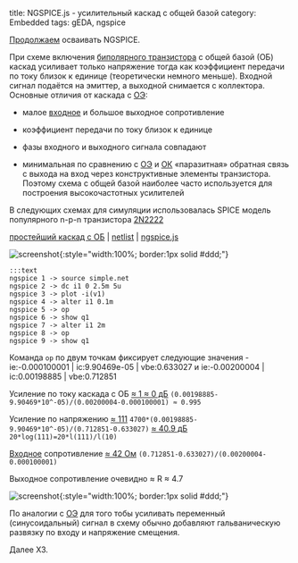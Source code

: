 title: NGSPICE.js - усилительный каскад с общей базой
category: Embedded 
tags: gEDA, ngspice

[Продолжаем]({filename}../2016-10-28-ngspice-introduction/2016-10-28-ngspice-introduction.md) осваивать NGSPICE.

При схеме включения [биполярного транзистора]({filename}../2016-11-02-bipolar-transistor/2016-11-02-bipolar-transistor.md) с общей базой (ОБ) каскад усиливает только напряжение тогда как коэффициент передачи по току близок к единице (теоретически немного меньше). Входной сигнал подаётся на эмиттер, а выходной снимается с коллектора. Основные отличия от каскада с [ОЭ]({filename}../2016-11-07-bipolar-common-emitter/2016-11-07-bipolar-common-emitter.md):

  - малое [входное]({filename}../2016-11-04-input-output-impedance/2016-11-04-input-output-impedance.md) и большое выходное сопротивление

  - коэффициент передачи по току близок к единице

  - фазы входного и выходного сигнала совпадают

  - минимальная по сравнению с [ОЭ]({filename}../2016-11-07-bipolar-common-emitter/2016-11-07-bipolar-common-emitter.md) и [ОК]({filename}../2016-11-09-bipolar-common-collector/2016-11-09-bipolar-common-collector.md) «паразитная» обратная связь с выхода на вход через конструктивные элементы транзистора. Поэтому схема с общей базой наиболее часто используется для построения высокочастотных усилителей

В следующих схемах для симуляции использовалась SPICE модель популярного n-p-n транзистора [2N2222]({attach}2N2222.LIB)

[простейший каскад с ОБ]({attach}simple.sch) | [netlist]({attach}simple.net) | [ngspice.js](https://ngspice.js.org/?gist=44fd7de297163ea25acb498aecc87003)

![screenshot]({attach}show-img-simple.png){:style="width:100%; border:1px solid #ddd;"}

    :::text
    ngspice 1 -> source simple.net
    ngspice 2 -> dc i1 0 2.5m 5u
    ngspice 3 -> plot -i(v1)
    ngspice 4 -> alter i1 0.1m
    ngspice 5 -> op
    ngspice 6 -> show q1
    ngspice 7 -> alter i1 2m
    ngspice 8 -> op
    ngspice 9 -> show q1 

Команда ```op``` по двум точкам фиксирует следующие значения - ie:-0.000100001 | ic:9.90469e-05 | vbe:0.633027 и ie:-0.00200004 | ic:0.00198885 | vbe:0.712851

Усиление по току каскада c ОБ [≈ 1 ≈ 0 дБ](https://bc.js.org/) ```(0.00198885-9.90469*10^-05)/(0.00200004-0.000100001) ≈ 0.995```

Усиление по напряжению [≈ 111](https://bc.js.org/) ```4700*(0.00198885-9.90469*10^-05)/(0.712851-0.633027)``` [≈ 40.9 дБ](https://bc.js.org/) ```20*log(111)=20*l(111)/l(10)```

[Входное]({filename}../2016-11-04-input-output-impedance/2016-11-04-input-output-impedance.md) сопротивление [≈ 42 Ом](https://bc.js.org/) ```(0.712851-0.633027)/(0.00200004-0.000100001)```

Выходное сопротивление очевидно ≈ R ≈ 4.7

![screenshot]({attach}simple-canvas.png){:style="width:100%; border:1px solid #ddd;"}

По аналогии с [ОЭ]({filename}../2016-11-07-bipolar-common-emitter/2016-11-07-bipolar-common-emitter.md) для того тобы усиливать переменный (синусоидальный) сигнал в схему обычно добавляют гальваническую развязку по входу и напряжение смещения.

Далее ХЗ.